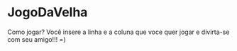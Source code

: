 # JogoDaVelha
Como jogar?
Você insere a linha e a coluna que voce quer jogar e divirta-se com seu amigo!!! =)

